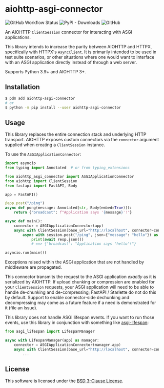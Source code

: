 # aiohttp-asgi-connector

![GitHub Workflow Status](https://raster.shields.io/github/actions/workflow/status/thearchitector/aiohttp-asgi-connector/CI.yaml?label=tests&style=flat-square)
![PyPI - Downloads](https://raster.shields.io/pypi/dm/aiohttp-asgi-connector?style=flat-square)
![GitHub](https://raster.shields.io/github/license/thearchitector/aiohttp-asgi-connector?style=flat-square)

An AIOHTTP `ClientSession` connector for interacting with ASGI applications.

This library intends to increase the parity between AIOHTTP and HTTPX, specifically with HTTPX's `AsyncClient`. It is primarily intended to be used in test suite scenarios, or other situations where one would want to interface with an ASGI application directly instead of through a web server.

Supports Python 3.9+ and AIOHTTP 3+.

## Installation

```sh
$ pdm add aiohttp-asgi-connector
# or
$ python -m pip install --user aiohttp-asgi-connector
```

## Usage

This library replaces the entire connection stack and underlying HTTP transport. AIOHTTP exposes custom connectors via the `connector` argument supplied when creating a `ClientSession` instance.

To use the `ASGIApplicationConnector`:

```py
import asyncio
from typing import Annotated  # or from typing_extensions

from aiohttp_asgi_connector import ASGIApplicationConnector
from aiohttp import ClientSession
from fastapi import FastAPI, Body

app = FastAPI()

@app.post("/ping")
async def pong(message: Annotated[str, Body(embed=True)]):
    return {"broadcast": f"Application says '{message}'!"}

async def main():
    connector = ASGIApplicationConnector(app)
    async with ClientSession(base_url="http://localhost", connector=connector) as session:
        async with session.post("/ping", json={"message": "hello"}) as resp:
            print(await resp.json())
            # ==> {'broadcast': "Application says 'hello'!"}

asyncio.run(main())
```

Exceptions raised within the ASGI application that are not handled by middleware are propagated.

This connector transmits the request to the ASGI application _exactly_ as it is serialized by AIOHTTP. If upload chunking or compression are enabled for your `ClientSession` requests, your ASGI application will need to be able to handle de-chunking and de-compressing; FastAPI / Starlette do not do this by default. Support to enable connector-side dechunking and decompressing may come as a future feature if a need is demonstrated for it (file an Issue).

This library does not handle ASGI lifespan events. If you want to run those events, use this library in conjunction with something like [asgi-lifespan](https://pypi.org/project/asgi-lifespan/):

```py
from asgi_lifespan import LifespanManager

async with LifespanManager(app) as manager:
    connector = ASGIApplicationConnector(manager.app)
    async with ClientSession(base_url="http://localhost", connector=connector) as session:
        ...
```

## License

This software is licensed under the [BSD 3-Clause License](LICENSE).
